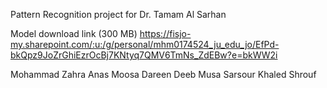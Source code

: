 Pattern Recognition project for Dr. Tamam Al Sarhan 

Model download link (300 MB) 
https://fisjo-my.sharepoint.com/:u:/g/personal/mhm0174524_ju_edu_jo/EfPd-bkQpz9JoZrGhiEzrOcBj7KNtyq7QMV6TmNs_ZdEBw?e=bkWW2i

Mohammad Zahra
Anas Moosa 
Dareen Deeb
Musa Sarsour
Khaled Shrouf
